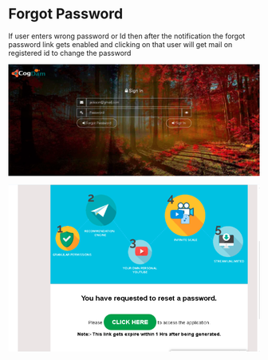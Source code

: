 # Forgot Password

If user enters wrong password or Id then after the notification the forgot password link gets enabled and clicking on that user will get mail on registered id to change the password

![](../.gitbook/assets/image%20%2866%29.png)

![](../.gitbook/assets/image%20%2871%29.png)





